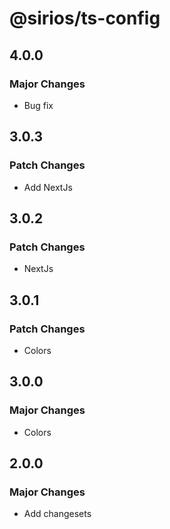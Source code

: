 # @sirios/ts-config

## 4.0.0

### Major Changes

- Bug fix

## 3.0.3

### Patch Changes

- Add NextJs

## 3.0.2

### Patch Changes

- NextJs

## 3.0.1

### Patch Changes

- Colors

## 3.0.0

### Major Changes

- Colors

## 2.0.0

### Major Changes

- Add changesets
